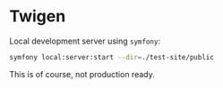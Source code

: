 Twigen
======

Local development server using `symfony`:

```bash
symfony local:server:start --dir=./test-site/public
```

This is of course, not production ready.
